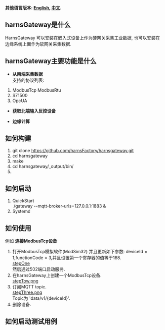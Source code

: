 **其他语言版本: [English](README.md), [中文](README_zh.md).**

## harnsGateway是什么

HarnsGateway 可以安装在嵌入式设备上作为硬网关采集工业数据, 也可以安装在边缘系统上面作为软网关采集数据.

## harnsGateway主要功能是什么

* **从南端采集数据**  
  支持的协议列表:

1. ModbusTcp ModbusRtu
2. S71500
3. OpcUA

* **获取北端输入反控设备**

* **边缘计算**

## 如何构建

1. git clone https://github.com/harnsFactory/harnsgateway.git
2. cd harnsgateway
3. make
4. cd harnsgateway/_output/bin/
5. 
## 如何启动

1. QuickStart</br> ./gateway --mqtt-broker-urls=127.0.0.1:1883 &
2. Systemd

## 如何使用

例如 **连接ModbusTcp设备**

1. 打开ModbusTcp模拟软件(ModSim32) 并且更新如下参数: deviceId = 1,functionCode =
   3,并且设置第一个寄存器的值等于188.</br>[stepOne](https://postimg.cc/sBFyrN2M) </br>然后通过502端口启动服务.
2. 在harnsGateway上创建一个ModbusTcp设备.</br> [stepTow.png](https://postimg.cc/svYFZdpy)
3. 订阅MQTT topic.</br> [stepThree.png](https://postimg.cc/ppTGRwqq) </br>Topic为 'data/v1/{deviceId}'.
4. 删除设备.

## 如何启动测试用例


